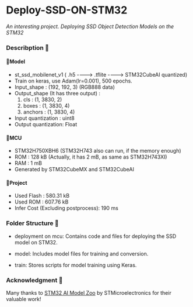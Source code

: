 # Deploy-SSD-ON-STM32

*An interesting project. Deploying SSD Object Detection Models on the STM32*


### Describption 🥽

#### 🎉Model

- st_ssd_mobilenet_v1    ( .h5  ---->  .tflite  ---->  STM32CubeAI quantized)
- Train on keras, use Adam(lr=0.001), 500 epochs.
- Input_shape : (192, 192, 3) (RGB888 data)
- Output_shape (It has three output) :
    1. cls : (1, 3830, 2) 
    2. boxes : (1, 3830, 4)
    3. anchors : (1, 3830, 4)
- Input quantization : uint8 
- Output quantization: Float

#### 🥇MCU

- STM32H750XBH6 (STM32H743 also can run, if the memory enough)
- ROM : 128 kB (Actually, it has 2 mB, as same as STM32H743XI)
- RAM : 1 mB 
- Generated by STM32CubeMX and STM32CubeAI

#### 🎨Project

- Used Flash : 580.31 kB
- Used ROM   : 607.76 kB
- Infer Cost (Excluding postprocess): 190 ms


### Folder Structure 📂

- deployment on mcu: Contains code and files for deploying the SSD model on STM32.

- model: Includes model files for training and conversion.

- train: Stores scripts for model training using Keras.

### Acknowledgment 🧐

Many thanks to [STM32 AI Model Zoo](https://github.com/STMicroelectronics/stm32ai-modelzoo) by STMicroelectronics for their valuable work!